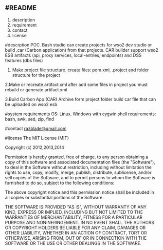 ﻿#README 
----------------
1. description
2. requirement
3. contact
4. license

#descrption
POC. Bash studio can create projects for wso2 dev studio or build .car (Carbon application) from that projects.
CAR builder support wso2 ESB artifacts (api, proxy services, local-entries, endpoints) and DSS features (dbs files)


1. Make project file structure. 
create files: pom.xml, .project and folder structure for the project

2.Make or recreate artifact.xml
after add some files in project you must rebuild or generate artifact.xml 

3.Build Carbon App (CAR) Archive form project folder
build car file that can be uploaded on wso2 esb

#system requirements
OS: Linux, Windows with cygwin
shell requirements: bash, awk, sed, zip, find

#contact
razblade@gmail.com

#license
The MIT License (MIT)

Copyright (c) 2012,2013,2014

Permission is hereby granted, free of charge, to any person obtaining a copy
of this software and associated documentation files (the "Software"), to deal
in the Software without restriction, including without limitation the rights
to use, copy, modify, merge, publish, distribute, sublicense, and/or sell
copies of the Software, and to permit persons to whom the Software is
furnished to do so, subject to the following conditions:

The above copyright notice and this permission notice shall be included in
all copies or substantial portions of the Software.

THE SOFTWARE IS PROVIDED "AS IS", WITHOUT WARRANTY OF ANY KIND, EXPRESS OR
IMPLIED, INCLUDING BUT NOT LIMITED TO THE WARRANTIES OF MERCHANTABILITY,
FITNESS FOR A PARTICULAR PURPOSE AND NONINFRINGEMENT. IN NO EVENT SHALL THE
AUTHORS OR COPYRIGHT HOLDERS BE LIABLE FOR ANY CLAIM, DAMAGES OR OTHER
LIABILITY, WHETHER IN AN ACTION OF CONTRACT, TORT OR OTHERWISE, ARISING FROM,
OUT OF OR IN CONNECTION WITH THE SOFTWARE OR THE USE OR OTHER DEALINGS IN
THE SOFTWARE.


